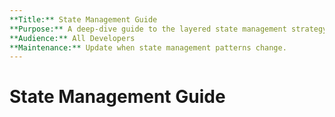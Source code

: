 ```yaml
---
**Title:** State Management Guide
**Purpose:** A deep-dive guide to the layered state management strategy and data flow patterns.
**Audience:** All Developers
**Maintenance:** Update when state management patterns change.
---
```


# State Management Guide
